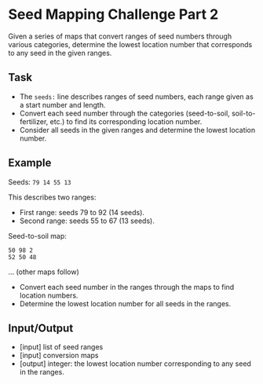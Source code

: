 # Seed Mapping Challenge Part 2

Given a series of maps that convert ranges of seed numbers through various categories, determine the lowest location number that corresponds to any seed in the given ranges.

## Task

- The `seeds:` line describes ranges of seed numbers, each range given as a start number and length.
- Convert each seed number through the categories (seed-to-soil, soil-to-fertilizer, etc.) to find its corresponding location number.
- Consider all seeds in the given ranges and determine the lowest location number.

## Example

Seeds: `79 14 55 13`

This describes two ranges:
- First range: seeds 79 to 92 (14 seeds).
- Second range: seeds 55 to 67 (13 seeds).

Seed-to-soil map:
```
50 98 2
52 50 48
```
... (other maps follow)

- Convert each seed number in the ranges through the maps to find location numbers.
- Determine the lowest location number for all seeds in the ranges.

## Input/Output

- [input] list of seed ranges
- [input] conversion maps
- [output] integer: the lowest location number corresponding to any seed in the ranges.